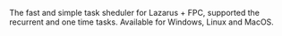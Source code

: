 The fast and simple task sheduler for Lazarus + FPC, supported the recurrent and one time tasks.
Available for Windows, Linux and MacOS.
